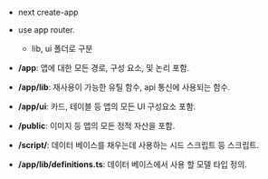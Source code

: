 - next create-app
- use app router. 
	- lib, ui 폴더로 구분

- **/app**: 앱에 대한 모든 경로, 구성 요소, 및 논리 포함.
- **/app/lib**: 재사용이 가능한 유틸 함수, api 통신에 사용되는 함수.
- **/app/ui**: 카드, 테이블 등 앱의 모든 UI 구성요소 포함.
- **/public**: 이미지 등 앱의 모든 정적 자산을 포함.
- **/script/**: 데이터 베이스를 채우는데 사용하는 시드 스크립트 등 스크립트.

- **/app/lib/definitions.ts**: 데이터 베이스에서 사용 할 모델 타입 정의.


